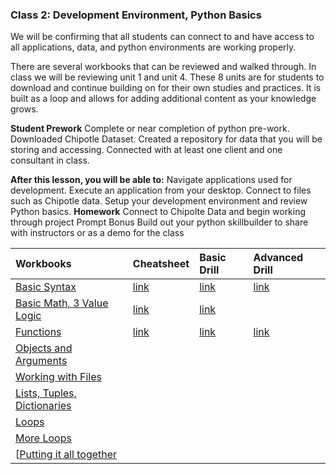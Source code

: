 ### Class 2: Development Environment, Python Basics
We will be confirming that all students can connect to and have access to all applications, data, and python environments are working properly. 

There are several workbooks that can be reviewed and walked through. In class we will be reviewing unit 1 and unit 4. 
These 8 units are for students to download and continue building on for their own studies and practices. It is built as a loop and allows for adding additional content as your knowledge grows. 

**Student Prework**
  Complete or near completion of python pre-work.
  Downloaded Chipotle Dataset.
  Created a repository for data that you will be storing and accessing.
  Connected with at least one client and one consultant in class.

**After this lesson, you will be able to:**
    Navigate applications used for development. 
    Execute an application from your desktop. 
    Connect to files such as Chipotle data. 
    Setup your development environment and review Python basics.
**Homework**
Connect to Chipolte Data and begin working through project Prompt
Bonus Build out your python skillbuilder to share with instructors or as a demo for the class

|Workbooks | Cheatsheet|Basic Drill|Advanced Drill|
|:-------|:-----|:-----|:-----|
|[Basic Syntax](https://github.com/Morrisdata/DS/blob/master/02_Dev_environment_basic_python/PD01Unit01a_Worksheet.py)|[link](https://github.com/Morrisdata/DS/blob/master/02_Dev_environment_basic_python/PD01Unit01b_Cheatsheet.py)|[link](https://github.com/Morrisdata/DS/blob/master/02_Dev_environment_basic_python/PD01Unit01c_Drill_Basic.py)|[link](https://github.com/Morrisdata/DS/blob/master/02_Dev_environment_basic_python/PD01Unit01d_Drill_Advanced.py)|
|[Basic Math, 3 Value Logic](https://github.com/Morrisdata/DS/blob/master/02_Dev_environment_basic_python/PD01Unit02a_Worksheet.py)|[link](https://github.com/Morrisdata/DS/blob/master/02_Dev_environment_basic_python/PD01Unit02b_Cheatsheet.py)|[link](https://github.com/Morrisdata/DS/blob/master/02_Dev_environment_basic_python/PD01Unit02c_Drill_Basic.py)||
|[Functions](https://github.com/Morrisdata/DS/blob/master/02_Dev_environment_basic_python/PD01Unit03a_Worksheet.py)|[link](https://github.com/Morrisdata/DS/blob/master/02_Dev_environment_basic_python/PD01Unit03b_Cheatsheet.py)|[link](https://github.com/Morrisdata/DS/blob/master/02_Dev_environment_basic_python/PD01Unit03c_Basic_Drills.py)|[link](https://github.com/Morrisdata/DS/blob/master/02_Dev_environment_basic_python/PD01Unit03d_Advanced_Drills.py)|
|[Objects and Arguments](https://github.com/Morrisdata/DS/blob/master/02_Dev_environment_basic_python/PD01Unit04a_Worksheet.py)||||||
|[Working with Files](https://github.com/Morrisdata/DS/blob/master/02_Dev_environment_basic_python/PD01Unit05a_Worksheet.py)||||||
|[Lists, Tuples, Dictionaries](https://github.com/Morrisdata/DS/blob/master/02_Dev_environment_basic_python/PD01Unit06a_Worksheet.py)||||||
|[Loops](https://github.com/Morrisdata/DS/blob/master/02_Dev_environment_basic_python/PD01Unit07a_Worksheet.py)||||||
|[More Loops](https://github.com/Morrisdata/DS/blob/master/02_Dev_environment_basic_python/PD01Unit08a_Worksheet.py)||||||
[[Putting it all together](https://github.com/Morrisdata/DS/blob/master/02_Dev_environment_basic_python/PD01Unit08_Putting_it_all_together.py)||||||
